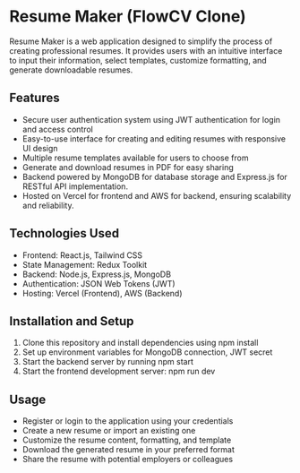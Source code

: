 # Resume Maker (FlowCV Clone)

Resume Maker is a web application designed to simplify the process of creating professional resumes.
It provides users with an intuitive interface to input their information, select templates, customize formatting, and generate downloadable resumes.

## Features
+ Secure user authentication system using JWT authentication for login and access control
+ Easy-to-use interface for creating and editing resumes with responsive UI design
+ Multiple resume templates available for users to choose from
+ Generate and download resumes in PDF for easy sharing
+ Backend powered by MongoDB for database storage and Express.js for RESTful API implementation.
+ Hosted on Vercel for frontend and AWS for backend, ensuring scalability and reliability.

## Technologies Used

- Frontend: React.js, Tailwind CSS
- State Management: Redux Toolkit
- Backend: Node.js, Express.js, MongoDB
- Authentication: JSON Web Tokens (JWT)
- Hosting: Vercel (Frontend), AWS (Backend)

## Installation and Setup

1. Clone this repository and install dependencies using npm install
2. Set up environment variables for MongoDB connection, JWT secret
3. Start the backend server by running npm start
4. Start the frontend development server: npm run dev
   
## Usage

- Register or login to the application using your credentials
- Create a new resume or import an existing one
- Customize the resume content, formatting, and template
- Download the generated resume in your preferred format
- Share the resume with potential employers or colleagues


